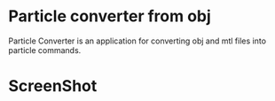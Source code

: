 # Particle converter from obj
Particle Converter is an application for converting obj and mtl files into particle commands.

# ScreenShot

